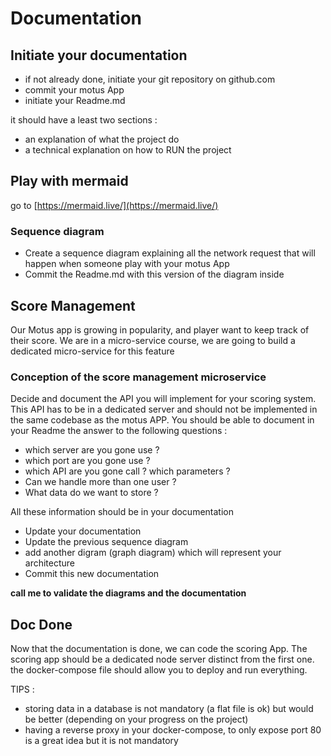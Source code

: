 # Documentation 

## Initiate your documentation 

- if not already done, initiate your git repository on github.com
- commit  your motus App 
- initiate your Readme.md

it should have a least two sections : 
-  an explanation of what the project do
-  a technical explanation on how to RUN the project 

## Play with mermaid 

go to [https://mermaid.live/](https://mermaid.live/)

### Sequence diagram

- Create a sequence diagram explaining all the network request that will happen when someone play with your motus App
- Commit the Readme.md with this version of the diagram inside 

## Score Management

Our Motus app is growing in popularity, and player want to keep track of their score.
We are in a micro-service course, we are going to build a dedicated micro-service for this feature


### Conception of the score management microservice

Decide and document the API you will implement for your scoring system.
This API has to be in a dedicated server and should not be implemented in the same codebase as the motus APP. 
You should be able to document in your Readme the answer to the following questions :
- which server are you gone use ? 
- which port are you gone use ?
- which API are you gone call ?  which parameters ?
- Can we handle more than one user ?
- What data do we want to store ?

All these information should be in your documentation 
- Update your documentation 
- Update the previous sequence diagram 
- add another digram (graph diagram) which will represent your architecture
- Commit this new documentation

**call me to validate the diagrams and the documentation**

## Doc Done

Now that the documentation is done, we can code the scoring App.
The scoring app should be a dedicated node server distinct from the first one.
the docker-compose file should allow you to deploy and run everything.

TIPS :
- storing data in a database is not mandatory (a flat file is ok) but would be better (depending on your progress on the project)
- having a reverse proxy in your docker-compose, to only expose port 80 is a great idea but it is not mandatory 







